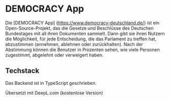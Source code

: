 # DEMOCRACY App

Die [DEMOCRACY App] (https://www.democracy-deutschland.de/) ist ein Open-Source-Projekt, das die Gesetze und Beschlüsse des Deutschen Bundestages mit all ihren Dokumenten sammelt. Dann gibt sie ihren Nutzern die Möglichkeit, für jede Entscheidung, die das Parlament zu treffen hat, abzustimmen (annehmen, ablehnen oder zurückhalten). Nach der Abstimmung können die Benutzer in Prozenten sehen, wie viele Personen zugestimmt, abgelehnt oder verweigert haben.

## Techstack

Das Backend ist in TypeScript geschrieben.

Übersetzt mit DeepL.com (kostenlose Version)